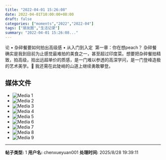```yaml
---
title: "2022-04-01 15:26:08"
date: 2022-04-01T10:00:00+08:00
draft: false
categories: ["moments","2022","2022-04"]
tags: ["朋友圈","生活记录"]
summary: "2022-04-01 15:26:08..."
---
```


论 • 杂碎餐要如何拍出高级感 • 从入门到入定
​
​第一章：你在想peach？
​
​杂碎餐确实是我到目前为止感觉最难拍的美食之一，甚至超过印度菜。想要把杂碎餐拍精致，拍高级，拍出远超单价的质感，是一门难以参透的高深学问，是一门登峰造极的艺术美学。🥲 我还需在此陡峭的山道上继续勇敢攀登。

## 媒体文件

- ![Media 1](/Moments/photos/2022-04-01/202204011526080.jpg)
- ![Media 2](/Moments/photos/2022-04-01/202204011526081.jpg)
- ![Media 3](/Moments/photos/2022-04-01/202204011526082.jpg)
- ![Media 4](/Moments/photos/2022-04-01/202204011526083.jpg)
- ![Media 5](/Moments/photos/2022-04-01/202204011526084.jpg)
- ![Media 6](/Moments/photos/2022-04-01/202204011526085.jpg)
- ![Media 7](/Moments/photos/2022-04-01/202204011526086.jpg)
- ![Media 8](/Moments/photos/2022-04-01/202204011526087.jpg)
- ![Media 9](/Moments/photos/2022-04-01/202204011526088.jpg)

---

**帖子类型:** 1
**用户名:** chenxueyuan001
**处理时间:** 2025/8/28 19:39:11